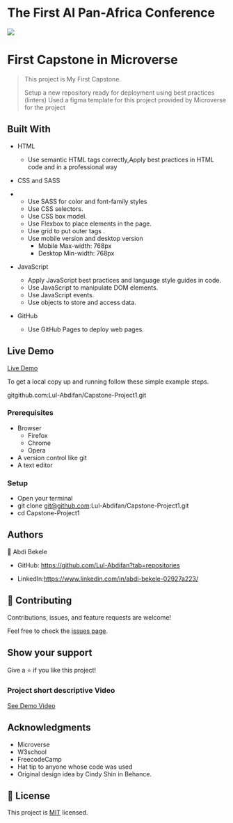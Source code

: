 # The First AI Pan-Africa Conference
![](https://img.shields.io/badge/Microverse-blueviolet)

# First Capstone in Microverse

> This project is My First Capstone.
> 
> Setup a new repository ready for deployment using best practices (linters) 
> Used a figma template for this project provided by Microverse for the project
> 



## Built With

- HTML
  - Use semantic HTML tags correctly,Apply best practices in HTML code and in a professional way

- CSS and SASS
- - Use SASS for color and font-family styles
  - Use CSS selectors.
  - Use CSS box model.
  - Use Flexbox to place elements in the page.
  - Use grid to put outer tags .
  - Use mobile version and desktop version
    - Mobile Max-width: 768px
    - Desktop Min-width: 768px

- JavaScript
  - Apply JavaScript best practices and language style guides in code.
  - Use JavaScript to manipulate DOM elements.
  - Use JavaScript events.
  - Use objects to store and access data.

- GitHub
  - Use GitHub Pages to deploy web pages.


## Live Demo 

[Live Demo](https://lul-abdifan.github.io/Capstone-Project1/)



To get a local copy up and running follow these simple example steps.

gitgithub.com:Lul-Abdifan/Capstone-Project1.git

### Prerequisites
 - Browser
   - Firefox
   - Chrome
   - Opera
 -  A version control like git
 -  A text editor 


 
### Setup
- Open your terminal
- git clone git@github.com:Lul-Abdifan/Capstone-Project1.git
- cd Capstone-Project1


## Authors

👤 Abdi Bekele

- GitHub: https://github.com/Lul-Abdifan?tab=repositories

- LinkedIn:https://www.linkedin.com/in/abdi-bekele-02927a223/


## 🤝 Contributing

Contributions, issues, and feature requests are welcome!

Feel free to check the [issues page](../../issues/).

## Show your support

Give a ⭐️ if you like this project!


### Project short descriptive Video
[See Demo Video](https://www.loom.com/share/b51c3e9eba57445d964476b6d7b3d197)

## Acknowledgments

- Microverse
- W3school
- FreecodeCamp
- Hat tip to anyone whose code was used
- Original design idea by Cindy Shin in Behance. 

## 📝 License

This project is [MIT](./LICENSE) licensed.
